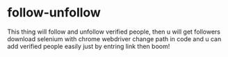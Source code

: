 # follow-unfollow
This thing will follow and unfollow verified people, then u will get followers
download selenium with chrome webdriver
change path in code
and u can add verified people easily just by entring link
then boom!
